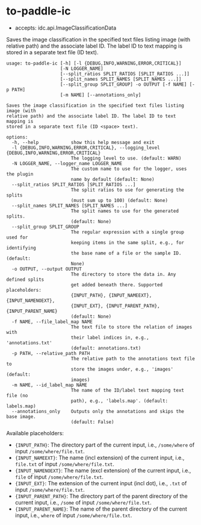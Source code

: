 # to-paddle-ic

* accepts: idc.api.ImageClassificationData

Saves the image classification in the specified text files listing image (with relative path) and the associate label ID. The label ID to text mapping is stored in a separate text file (ID <space> text).

```
usage: to-paddle-ic [-h] [-l {DEBUG,INFO,WARNING,ERROR,CRITICAL}]
                    [-N LOGGER_NAME]
                    [--split_ratios SPLIT_RATIOS [SPLIT_RATIOS ...]]
                    [--split_names SPLIT_NAMES [SPLIT_NAMES ...]]
                    [--split_group SPLIT_GROUP] -o OUTPUT [-f NAME] [-p PATH]
                    [-m NAME] [--annotations_only]

Saves the image classification in the specified text files listing image (with
relative path) and the associate label ID. The label ID to text mapping is
stored in a separate text file (ID <space> text).

options:
  -h, --help            show this help message and exit
  -l {DEBUG,INFO,WARNING,ERROR,CRITICAL}, --logging_level {DEBUG,INFO,WARNING,ERROR,CRITICAL}
                        The logging level to use. (default: WARN)
  -N LOGGER_NAME, --logger_name LOGGER_NAME
                        The custom name to use for the logger, uses the plugin
                        name by default (default: None)
  --split_ratios SPLIT_RATIOS [SPLIT_RATIOS ...]
                        The split ratios to use for generating the splits
                        (must sum up to 100) (default: None)
  --split_names SPLIT_NAMES [SPLIT_NAMES ...]
                        The split names to use for the generated splits.
                        (default: None)
  --split_group SPLIT_GROUP
                        The regular expression with a single group used for
                        keeping items in the same split, e.g., for identifying
                        the base name of a file or the sample ID. (default:
                        None)
  -o OUTPUT, --output OUTPUT
                        The directory to store the data in. Any defined splits
                        get added beneath there. Supported placeholders:
                        {INPUT_PATH}, {INPUT_NAMEEXT}, {INPUT_NAMENOEXT},
                        {INPUT_EXT}, {INPUT_PARENT_PATH}, {INPUT_PARENT_NAME}
                        (default: None)
  -f NAME, --file_label_map NAME
                        The text file to store the relation of images with
                        their label indices in, e.g., 'annotations.txt'
                        (default: annotations.txt)
  -p PATH, --relative_path PATH
                        The relative path to the annotations text file to
                        store the images under, e.g., 'images' (default:
                        images)
  -m NAME, --id_label_map NAME
                        The name of the ID/label text mapping text file (no
                        path), e.g., 'labels.map'. (default: labels.map)
  --annotations_only    Outputs only the annotations and skips the base image.
                        (default: False)
```

Available placeholders:

* `{INPUT_PATH}`: The directory part of the current input, i.e., `/some/where` of input `/some/where/file.txt`.
* `{INPUT_NAMEEXT}`: The name (incl extension) of the current input, i.e., `file.txt` of input `/some/where/file.txt`.
* `{INPUT_NAMENOEXT}`: The name (excl extension) of the current input, i.e., `file` of input `/some/where/file.txt`.
* `{INPUT_EXT}`: The extension of the current input (incl dot), i.e., `.txt` of input `/some/where/file.txt`.
* `{INPUT_PARENT_PATH}`: The directory part of the parent directory of the current input, i.e., `/some` of input `/some/where/file.txt`.
* `{INPUT_PARENT_NAME}`: The name of the parent directory of the current input, i.e., `where` of input `/some/where/file.txt`.

